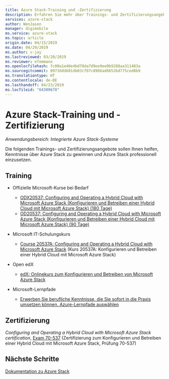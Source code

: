 ```yaml
---
title: Azure Stack-Training und -Zertifizierung
description: Erfahren Sie mehr über Trainings- und Zertifizierungsangebote zu Azure Stack
services: azure-stack
author: WenJason
manager: digimobile
ms.service: azure-stack
ms.topic: article
origin.date: 04/15/2019
ms.date: 04/29/2019
ms.author: v-jay
ms.lastreviewed: 03/20/2019
ms.reviewer: efemmano
ms.openlocfilehash: fc00a1e40e4bd78da7d9ee9ee0b9288aa311483a
ms.sourcegitcommit: 0973dddb81db03cf07c8966ad66526d775ced8b9
ms.translationtype: HT
ms.contentlocale: de-DE
ms.lasthandoff: 04/23/2019
ms.locfileid: "64309678"
---
```

# <a name="azure-stack-training-and-certification"></a>Azure Stack-Training und -Zertifizierung

*Anwendungsbereich: Integrierte Azure Stack-Systeme*

Die folgenden Trainings- und Zertifizierungsangebote sollen Ihnen helfen, Kenntnisse über Azure Stack zu gewinnen und Azure Stack professionell einzusetzen.

## <a name="training"></a>Training

- Offizielle Microsoft-Kurse bei Bedarf
   - [ODX20537: Configuring and Operating a Hybrid Cloud with Microsoft Azure Stack (Konfigurieren und Betreiben einer Hybrid Cloud mit Microsoft Azure Stack) (180 Tage)](https://www.microsoft.com/en-us/learning/course.aspx?cid=ODX20537)
   - [OD20537: Configuring and Operating a Hybrid Cloud with Microsoft Azure Stack (Konfigurieren und Betreiben einer Hybrid Cloud mit Microsoft Azure Stack) (90 Tage)](https://www.microsoft.com/en-us/learning/course.aspx?cid=OD20537)

- Microsoft IT-Schulungskurs
   - [Course 20537A: Configuring and Operating a Hybrid Cloud with Microsoft Azure Stack](https://aka.ms/azsmoc) (Kurs 20537A: Konfigurieren und Betreiben einer Hybrid Cloud mit Microsoft Azure Stack)

- Open edX
   - [edX: Onlinekurs zum Konfigurieren und Betreiben von Microsoft Azure Stack](https://aka.ms/AzureStackMOOC)
   
- Microsoft-Lernpfade
   - [Erwerben Sie berufliche Kenntnisse, die Sie sofort in die Praxis umsetzen können. Azure-Lernpfade auswählen](https://azure.microsoft.com/training/learning-paths/)

## <a name="certification"></a>Zertifizierung

*Configuring and Operating a Hybrid Cloud with Microsoft Azure Stack certification*, [Exam 70-537](https://www.microsoft.com/learning/exam-70-537.aspx) (Zertifizierung zum Konfigurieren und Betreiben einer Hybrid Cloud mit Microsoft Azure Stack, Prüfung 70-537)

## <a name="next-steps"></a>Nächste Schritte

[Dokumentation zu Azure Stack](/azure-stack/operator)
